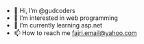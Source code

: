 - 👋 Hi, I’m @gudcoders
- 👀 I’m interested in web programming
- 🌱 I’m currently learning asp.net
- 📫 How to reach me fajri.email@yahoo.com

<!---
gudcoders/gudcoders is a ✨ special ✨ repository because its `README.md` (this file) appears on your GitHub profile.
You can click the Preview link to take a look at your changes.
--->
